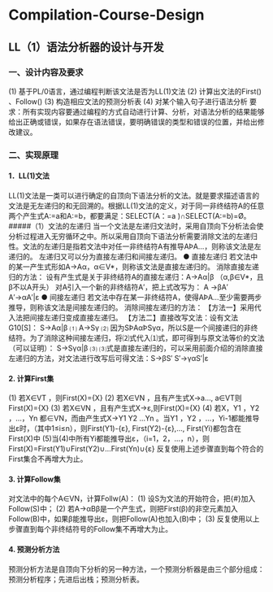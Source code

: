 # Compilation-Course-Design
## LL（1）语法分析器的设计与开发
### 一、设计内容及要求
  (1) 基于PL/0语言，通过编程判断该文法是否为LL(1)文法 
  (2) 计算出文法的First() 、Follow()
  (3) 构造相应文法的预测分析表
  (4) 对某个输入句子进行语法分析
要求：所有实现内容要通过编程的方式自动进行计算、分析，对语法分析的结果能够给出正确或错误，如果存在语法错误，要明确错误的类型和错误的位置，并给出修改建议。
### 二、实现原理
#### 1．LL(1)文法
LL(1)文法是一类可以进行确定的自顶向下语法分析的文法。就是要求描述语言的文法是无左递归的和无回溯的。根据LL(1)文法的定义，对于同一非终结符A的任意两个产生式A:=a和A:=b，都要满足：SELECT(A：=a )∩SELECT(A:=b)=Ø。
#####（1）文法的左递归
当一个文法是左递归文法时，采用自顶向下分析法会使分析过程进入无穷循环之中。所以采用自顶向下语法分析需要消除文法的左递归性。文法的左递归是指若文法中对任一非终结符A有推导AÞA…，则称该文法是左递归的。
左递归又可以分为直接左递归和间接左递归。
● 直接左递归
若文法中的某一产生式形如A→Aα，α∈V*，则称该文法是直接左递归的。
消除直接左递归的方法：
设有产生式是关于非终结符A的直接左递归：A→Aα|β  （α,β∈V*，且β不以A开头）
对A引入一个新的非终结符A′，把上式改写为：
A →βA′   
A′→αA′|ε 
● 间接左递归
若文法中存在某一非终结符A，使得AÞA…至少需要两步推导，则称该文法是间接左递归的。
消除间接左递归的方法：
【方法一】采用代入法把间接左递归变成直接左递归。
   【方法二】直接改写文法：设有文法G10[S]：
    S→Aα|β    ⑴
    A→Sγ       ⑵
因为SÞAαÞSγα，所以S是一个间接递归的非终结符。为了消除这种间接左递归，将⑵式代入⑴式，即可得到与原文法等价的文法（可以证明）：
    S→Sγα|β  ⑶
⑶式是直接左递归的，可以采用前面介绍的消除直接左递归的方法，对文法进行改写后可得文法：S→βS′
S′→γαS′|ε

#### 2. 计算First集
(1) 若X∈VT ，则First(X)={X}
(2) 若X∈VN ，且有产生式X→a…, a∈VT则First(X)={X}
(3) 若X∈VN ，且有产生式X→ε,则First(X)={X}
(4) 若X，Y1 ，Y2 ，…，Yn 都∈VN，而由产生式X→Y1 Y2 …Yn 。当Y1 ，Y2 ，…，Yi-1都能推导出ε时，（其中1≤i≤n），则First(Y1)-{ε}, First(Y2)-{ε},…, First(Yi)都包含在First(X)中
(5)当(4)中所有Yi都能推导出ε，（i=1，2，…，n），则First(X)=First(Y1)∪First(Y2)∪…First(Yn)∪{ε}
反复使用上述步骤直到每个符合的First集合不再增大为止。

#### 3. 计算Follow集
对文法中的每个A∈VN，计算Follw(A)：
(1) 设S为文法的开始符合，把{#}加入Follow(S)中；
(2) 若A→αBβ是一个产生式，则把First(β)的非空元素加入Follow(B)中，如果β能推导出ε，则把Follow(A)也加入(B)中；
(3) 反复使用以上步骤直到每个非终结符号的Follow集不再增大为止。
#### 4. 预测分析方法
预测分析方法是自顶向下分析的另一种方法，一个预测分析器是由三个部分组成：预测分析程序；先进后出栈；预测分析表。

